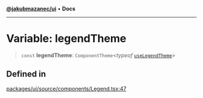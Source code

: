 [**@jakubmazanec/ui**](../README.md) • **Docs**

---

# Variable: legendTheme

> `const` **legendTheme**: `ComponentTheme`\<_typeof_
> [`useLegendTheme`](../functions/useLegendTheme.md)\>

## Defined in

[packages/ui/source/components/Legend.tsx:47](https://github.com/jakubmazanec/tools/blob/39892a8d22e72fc5aa2b2aedf9320ac8bb26fd5d/packages/ui/source/components/Legend.tsx#L47)
